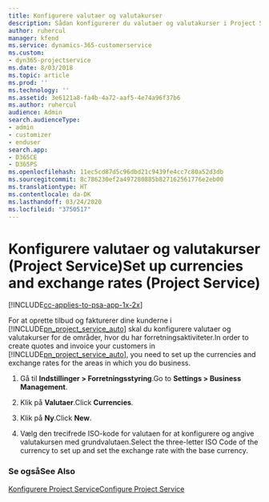 ```yaml
---
title: Konfigurere valutaer og valutakurser
description: Sådan konfigurerer du valutaer og valutakurser i Project Service
author: ruhercul
manager: kfend
ms.service: dynamics-365-customerservice
ms.custom:
- dyn365-projectservice
ms.date: 8/03/2018
ms.topic: article
ms.prod: ''
ms.technology: ''
ms.assetid: 3e6121a8-fa4b-4a72-aaf5-4e74a96f37b6
ms.author: ruhercul
audience: Admin
search.audienceType:
- admin
- customizer
- enduser
search.app:
- D365CE
- D365PS
ms.openlocfilehash: 11ec5cd87d5c96dbd21c9439fe4cc7c80a52d3db
ms.sourcegitcommit: 8c786230ef2a497280885b827162561776e2eb00
ms.translationtype: HT
ms.contentlocale: da-DK
ms.lasthandoff: 03/24/2020
ms.locfileid: "3750517"
---
```

# <a name="set-up-currencies-and-exchange-rates-project-service"></a><span data-ttu-id="370a3-103">Konfigurere valutaer og valutakurser (Project Service)</span><span class="sxs-lookup"><span data-stu-id="370a3-103">Set up currencies and exchange rates (Project Service)</span></span>

[!INCLUDE[cc-applies-to-psa-app-1x-2x](../includes/cc-applies-to-psa-app-1x-2x.md)]

<span data-ttu-id="370a3-104">For at oprette tilbud og fakturerer dine kunderne i [!INCLUDE[pn_project_service_auto](../includes/pn-project-service-auto.md)] skal du konfigurere valutaer og valutakurser for de områder, hvor du har forretningsaktiviteter.</span><span class="sxs-lookup"><span data-stu-id="370a3-104">In order to create quotes and invoice your customers in [!INCLUDE[pn_project_service_auto](../includes/pn-project-service-auto.md)], you need to set up the currencies and exchange rates for the areas in which you do business.</span></span>  
  
1.  <span data-ttu-id="370a3-105">Gå til **Indstillinger > Forretningsstyring**.</span><span class="sxs-lookup"><span data-stu-id="370a3-105">Go to **Settings > Business Management**.</span></span>  
  
2.  <span data-ttu-id="370a3-106">Klik på **Valutaer**.</span><span class="sxs-lookup"><span data-stu-id="370a3-106">Click **Currencies**.</span></span>  
  
3.  <span data-ttu-id="370a3-107">Klik på **Ny**.</span><span class="sxs-lookup"><span data-stu-id="370a3-107">Click **New**.</span></span>  
  
4.  <span data-ttu-id="370a3-108">Vælg den trecifrede ISO-kode for valutaen for at konfigurere og angive valutakursen med grundvalutaen.</span><span class="sxs-lookup"><span data-stu-id="370a3-108">Select the three-letter ISO Code of the currency to set up and set the exchange rate with the base currency.</span></span>  
  
### <a name="see-also"></a><span data-ttu-id="370a3-109">Se også</span><span class="sxs-lookup"><span data-stu-id="370a3-109">See Also</span></span>  
 [<span data-ttu-id="370a3-110">Konfigurere Project Service</span><span class="sxs-lookup"><span data-stu-id="370a3-110">Configure Project Service</span></span>](../project-service/configure.md)
